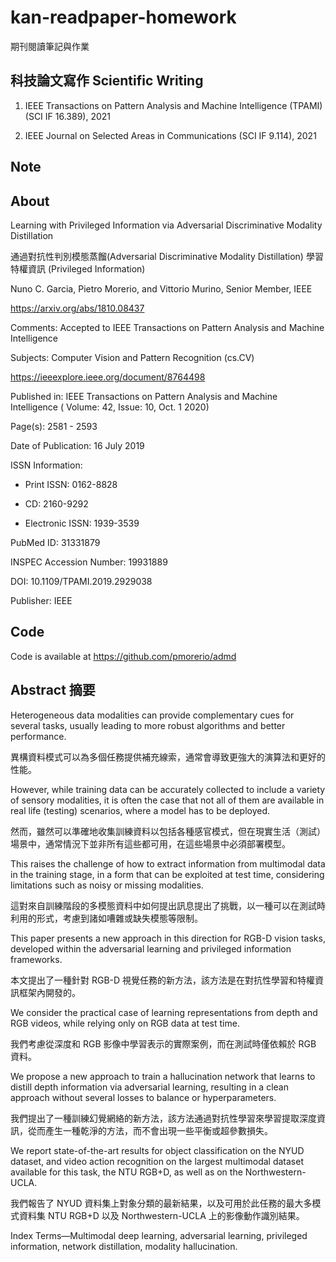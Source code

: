 # kan-readpaper-homework

期刊閱讀筆記與作業

## 科技論文寫作 Scientific Writing

1. IEEE Transactions on Pattern Analysis and Machine Intelligence (TPAMI) (SCI IF 16.389), 2021

2. IEEE Journal on Selected Areas in Communications (SCI IF 9.114), 2021

## Note

>
>
>

## About

Learning with Privileged Information via Adversarial Discriminative Modality Distillation

通過對抗性判別模態蒸餾(Adversarial Discriminative Modality Distillation) 學習特權資訊 (Privileged Information)

Nuno C. Garcia, Pietro Morerio, and Vittorio Murino, Senior Member, IEEE


https://arxiv.org/abs/1810.08437

Comments: Accepted to IEEE Transactions on Pattern Analysis and Machine Intelligence

Subjects:	Computer Vision and Pattern Recognition (cs.CV)


https://ieeexplore.ieee.org/document/8764498

Published in: IEEE Transactions on Pattern Analysis and Machine Intelligence ( Volume: 42, Issue: 10, Oct. 1 2020)

Page(s): 2581 - 2593

Date of Publication: 16 July 2019 

ISSN Information:

 - Print ISSN: 0162-8828

 - CD: 2160-9292

 - Electronic ISSN: 1939-3539

PubMed ID: 31331879

INSPEC Accession Number: 19931889

DOI: 10.1109/TPAMI.2019.2929038

Publisher: IEEE



## Code

Code is available at
https://github.com/pmorerio/admd


## Abstract 摘要

Heterogeneous data modalities can provide complementary cues for several tasks, usually leading to more robust algorithms and better performance. 

異構資料模式可以為多個任務提供補充線索，通常會導致更強大的演算法和更好的性能。

However, while training data can be accurately collected to include a variety of sensory modalities, it is often the case that not all of them are available in real life (testing) scenarios, where a model has to be deployed. 

然而，雖然可以準確地收集訓練資料以包括各種感官模式，但在現實生活（測試）場景中，通常情況下並非所有這些都可用，在這些場景中必須部署模型。

This raises the challenge of how to extract information from multimodal data in the training stage, in a form that can be exploited at test time, considering limitations such as noisy or missing modalities. 

這對來自訓練階段的多模態資料中如何提出訊息提出了挑戰，以一種可以在測試時利用的形式，考慮到諸如嘈雜或缺失模態等限制。

This paper presents a new approach in this direction for RGB-D vision tasks, developed within the adversarial learning and privileged information frameworks. 

本文提出了一種針對 RGB-D 視覺任務的新方法，該方法是在對抗性學習和特權資訊框架內開發的。

We consider the practical case of learning representations from depth and RGB videos, while relying only on RGB data at test time. 

我們考慮從深度和 RGB 影像中學習表示的實際案例，而在測試時僅依賴於 RGB 資料。

We propose a new approach to train a hallucination network that learns to distill depth information via adversarial learning, resulting in a clean approach without several losses to balance or hyperparameters. 

我們提出了一種訓練幻覺網絡的新方法，該方法通過對抗性學習來學習提取深度資訊，從而產生一種乾淨的方法，而不會出現一些平衡或超參數損失。

We report state-of-the-art results for object classification on the NYUD dataset, and video action recognition on the largest multimodal dataset available for this task, the NTU RGB+D, as well as on the Northwestern-UCLA.

我們報告了 NYUD 資料集上對象分類的最新結果，以及可用於此任務的最大多模式資料集 NTU RGB+D 以及 Northwestern-UCLA 上的影像動作識別結果。

Index Terms—Multimodal deep learning, adversarial learning, privileged information, network distillation, modality hallucination.
